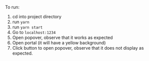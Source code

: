 To run:

1. cd into project directory
2. run `yarn`
3. run `yarn start`
4. Go to `localhost:1234`
5. Open popover, observe that it works as expected
6. Open portal (it will have a yellow background)
7. Click button to open popover, observe that it does not display as expected.
